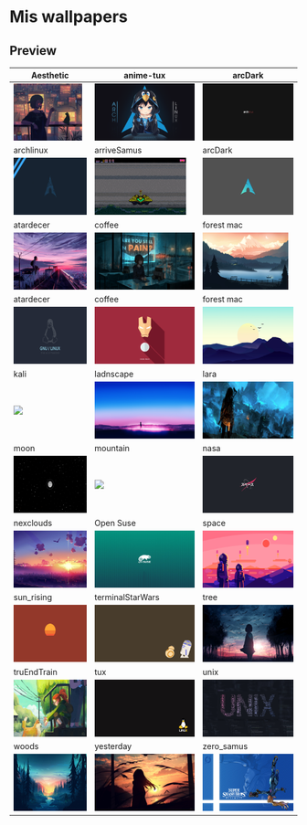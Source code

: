 # Mis wallpapers


## Preview

| Aesthetic                                | anime-tux                                  | arcDark                                 |
| ---------------------------------------- | ------------------------------------------ | --------------------------------------- |
| <img height="100px" src="aestetic.jpg" > | <img height="100px" src="anime-tux.png">   | <img height="100px" src="arcDark.png" > |
| archlinux                                | arriveSamus                                | arcDark                                 |
| <img height="100px" src="archlinux.jpg"> | <img height="100px" src="arriveSamus.jpg"> | <img height="100px" src="Arsh.jpg" >    |
| atardecer                                | coffee                                     | forest mac                              |
| <img height="100px" src="atardecer.jpg"> | <img height="100px" src="coffee.jpg">      | <img height="100px" src="forest mac.jpg"> |  
| atardecer                                | coffee                                     | forest mac                              |
| <img height="100px" src="freedom.png">   | <img height="100px" src="ironman.jpg">     | <img height="100px" src="jungle.jpg" >  |
| kali                                | ladnscape                                     | lara                              |
| <img height="100px" src="kali.png"> | <img height="100px" src="ladnscape.jpg"> | <img height="100px" src="lara.jpg" > 
| moon                                | mountain                                     | nasa                              |
| <img height="100px" src="moon.jpg"> | <img height="100px" src="mountain.jpg"> | <img height="100px" src="nasa.png" > 
| nexclouds                               | Open Suse                                     | space                              |
| <img height="100px" src="nexclouds.jpg" > | <img height="100px" src="Open Suse.jpg" > | <img height="100px" src="space.jpg" > 
| sun_rising                                | terminalStarWars                                     | tree                              |
| <img height="100px" src="sun_rising.png" > | <img height="100px" src="terminalStarWars.png" > | <img height="100px" src="tree.jpg" > 
| truEndTrain                                | tux                                     | unix                              |
| <img height="100px" src="trueEndTrain.jpg" > | <img height="100px" src="tux.png" > | <img height="100px" src="unix.jpg" > 
| woods                                | yesterday                                     | zero_samus                              |
| <img height="100px" src="woods.jpg" > | <img height="100px" src="yesterday.jpg" > | <img height="100px" src="zero_samus.jpg" > 
